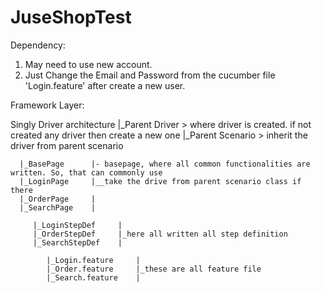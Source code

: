 # JuseShopTest

Dependency:
1. May need to use new account.
2. Just Change the Email and Password from the cucumber file 'Login.feature' after create a new user.


Framework Layer:

Singly Driver architecture
|_Parent Driver > where driver is created. if not created any driver then create a new one
   |_Parent Scenario > inherit the driver from parent scenario
   
      |_BasePage      |- basepage, where all common functionalities are written. So, that can commonly use
      |_LoginPage     |__take the drive from parent scenario class if there 
      |_OrderPage     |
      |_SearchPage    |
        
         |_LoginStepDef     |
         |_OrderStepDef     |_here all written all step definition
         |_SearchStepDef    |
         
            |_Login.feature     |
            |_Order.feature     |_these are all feature file
            |_Search.feature    |
   
   
   


